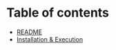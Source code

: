 # Table of contents

* [README](README.md)
* [Installation & Execution](installation-and-execution.md)
